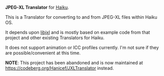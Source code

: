 **JPEG-XL Translator** for [Haiku](https://www.haiku-os.org/).

This is a Translator for converting to and from JPEG-XL files within Haiku OS.

It depends upon [libjxl](https://github.com/libjxl/libjxl) and is mostly based on example code from that project and other existing Translators for Haiku.

It does not support animation or ICC profiles currently.  I'm not sure if they are possible/convenient at this time.

**NOTE**: This project has been abandoned and is now maintained at https://codeberg.org/Hanicef/JXLTranslator instead.
